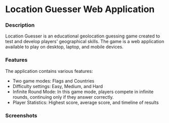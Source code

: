 # Location Guesser Web Application
### Description
Location Guesser is an educational geolocation guessing game created to test and develop players' geographical skills. The game is a web application available to play on desktop, laptop, and mobile devices.

### Features
The application contains various features:

- Two game modes: Flags and Countries
- Difficulty settings: Easy, Medium, and Hard
- Infinite Round Mode: In this game mode, players compete in infinite rounds, continuing only if they answer correctly.
- Player Statistics: Highest score, average score, and timeline of results

### Screenshots 

